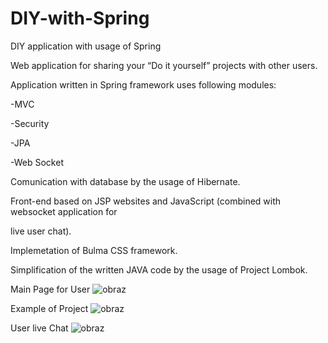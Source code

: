 # DIY-with-Spring
DIY application with usage of Spring

Web application for sharing your “Do it yourself” projects with other users.

Application written in Spring framework uses following modules: 

-MVC

-Security

-JPA

-Web Socket

Comunication with database by the usage of Hibernate.

Front-end based on JSP websites and JavaScript (combined with websocket application for

live user chat).

Implemetation of Bulma CSS framework. 

Simplification of the written JAVA code by the usage of Project Lombok.


Main Page for User
![obraz](https://user-images.githubusercontent.com/101294812/196003686-4767c570-f697-49b8-8a07-8e2fa457c7d3.png)



Example of Project
![obraz](https://user-images.githubusercontent.com/101294812/196003612-35577194-5b49-49b2-a171-ede5fd80d70b.png)



User live Chat
![obraz](https://user-images.githubusercontent.com/101294812/196003825-f84d7552-6943-4014-843c-7ecc4c980a90.png)
